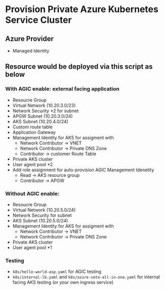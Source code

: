 # Provision Private Azure Kubernetes Service Cluster
## Azure Provider
- Managed Identity
## Resource would be deployed via this script as below
### With AGIC enable: external facing application
- Resoucre Group
- Virtual Network (10.20.3.0/23)
- Network Security *2 for subnet
- APGW Subnet (10.20.3.0/24)
- AKS Subnet (10.20.4.0/24)
- Custom route table
- Application Gateway
- Management Identity for AKS for assigment with
    - Network Contributor -> VNET
    - Network Contributor -> Private DNS Zone
    - Contributor -> customer Route Table
- Private AKS cluster
- User agent pool *2
- Add role assignment for auto-provision AGIC Management Idenetity
    - Read -> AKS resource group
    - Contributor -> APGW
### Without AGIC enable: 
- Resoucre Group
- Virtual Network (10.20.5.0/24)
- Network Security for subnet
- AKS Subnet (10.20.5.0/24)
- Management Identity for AKS for assigment with
    - Network Contributor -> VNET
    - Network Contributor -> Private DNS Zone
- Private AKS cluster
- User agent pool *1
### Testing
- `k8s/hello-world-asp.yaml` for AGIC testing
- `k8s/internal-lb.yaml` and `k8s/azure-vote-all-in-one.yaml` for internal facing AKS testing (or your own ingress service)